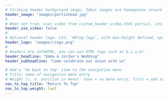 ```yaml
---
# Striking header background image, Ideal images are homogenous around the centre and contrasting to the text. Non-ideal images can use `title_guard`
header_image: "images/portishead.jpg"
#
# When set true, uses video from custom_header_video.html partial, instead of header_image
header_use_video: false
#
# Optional header logo. CSS: `#blog-logo`, with max-height defined, optimize to prevent scaling
header_logo: "images/rings.png"
#
# Headers are safeHTML, you can use HTML tags such as b,i,u,br
header_headline: "Emma & Jordan's Wedding"
header_subheadline: "Come celebrate our union with us"

# Add a 'Go back to top' item to the navigation menu
# Title: name of navigation menu entry
# Weight (i. e. position in menu): none = no menu entry, first = add as first entry, last = ad as last entry
nav_to_top_title: "Return To Top"
nav_to_top_weight: last
---
```

